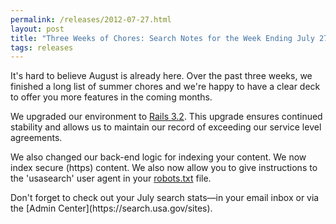 ```yaml
---
permalink: /releases/2012-07-27.html
layout: post
title: "Three Weeks of Chores: Search Notes for the Week Ending July 27, 2012"
tags: releases 
---
```

<p class="MsoNormal"><span>It's hard to believe August is already here. Over the past three weeks, we finished a long list of summer chores and we're happy to have a clear deck to offer you more features in the coming months.</span></p>
<p class="MsoNormal"><span></span>We upgraded our environment to <a href="http://weblog.rubyonrails.org/2012/1/20/rails-3-2-0-faster-dev-mode-routing-explain-queries-tagged-logger-store/">Rails 3.2</a>. This upgrade ensures continued stability and allows us to maintain our record of exceeding our service level agreements.</p>
<p class="MsoNormal">We also changed our back-end logic for indexing your content. We now index secure (https) content. We also now allow you to give instructions to the 'usasearch' user agent in your <a href="http://www.robotstxt.org/robotstxt.html">robots.txt</a> file.</p>
<p>Don't forget to check out your July search stats—in your email inbox or via the [Admin Center](https://search.usa.gov/sites).</p>
